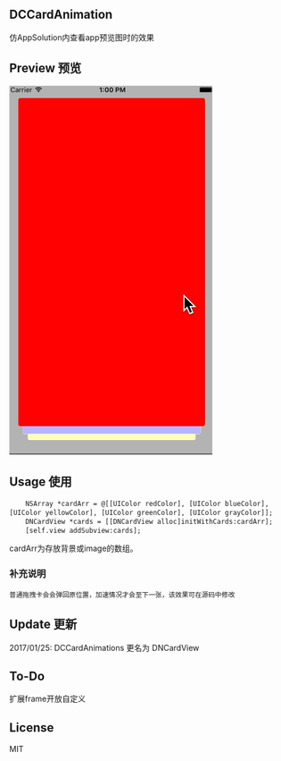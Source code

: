 ## DCCardAnimation
仿AppSolution内查看app预览图时的效果


## Preview 预览
![screenshots](https://raw.githubusercontent.com/dawnnnnn/DCCardAnimation/master/screenshots/DNCardAnimation.gif)


## Usage 使用

``` objc
	NSArray *cardArr = @[[UIColor redColor], [UIColor blueColor], [UIColor yellowColor], [UIColor greenColor], [UIColor grayColor]];
    DNCardView *cards = [[DNCardView alloc]initWithCards:cardArr];
    [self.view addSubview:cards];
```
cardArr为存放背景或image的数组。

### 补充说明
	普通拖拽卡会会弹回原位置，加速情况才会至下一张，该效果可在源码中修改
	
## Update 更新
2017/01/25: DCCardAnimations 更名为 DNCardView
	
## To-Do  
扩展frame开放自定义
    
    
## License  
MIT

